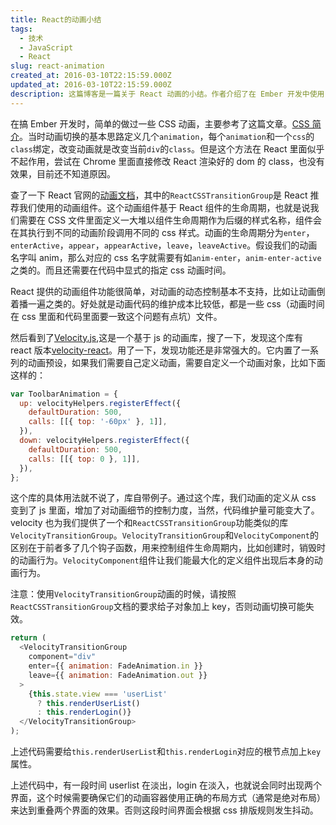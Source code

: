 ```yaml
---
title: React的动画小结
tags:
  - 技术
  - JavaScript
  - React
slug: react-animation
created_at: 2016-03-10T22:15:59.000Z
updated_at: 2016-03-10T22:15:59.000Z
description: 这篇博客是一篇关于 React 动画的小结。作者介绍了在 Ember 开发中使用 CSS 动画的方法，并指出在 React 中这种方法不起作用。作者介绍了 React 官网的动画文档，并介绍了 React 推荐使用的动画组件 ReactCSSTransitionGroup。作者指出这个动画组件基于 React 组件的生命周期，需要在 CSS 文件中定义一大堆以组件生命周期作为后缀的样式名称，并在代码中显式指定 CSS 动画时间。作者还介绍了基于 JavaScript 的动画库 Velocity.js 和其 React 版本 velocity-react。最后，作者给出了自定义动画对象的示例。
---
```


在搞 Ember 开发时，简单的做过一些 CSS 动画，主要参考了这篇文章。[CSS 简介](http://www.ruanyifeng.com/blog/2014/02/css_transition_and_animation.html)。当时动画切换的基本思路定义几个`animation`，每个`animation`和一个`css`的`class`绑定，改变动画就是改变当前`div`的`class`。但是这个方法在 React 里面似乎不起作用，尝试在 Chrome 里面直接修改 React 渲染好的 dom 的 class，也没有效果，目前还不知道原因。

查了一下 React 官网的[动画文档](https://facebook.github.io/react/docs/animation.html)，其中的`ReactCSSTransitionGroup`是 React 推荐我们使用的动画组件。这个动画组件基于 React 组件的生命周期，也就是说我们需要在 CSS 文件里面定义一大堆以组件生命周期作为后缀的样式名称，组件会在其执行到不同的动画阶段调用不同的 css 样式。动画的生命周期分为`enter`，`enterActive`，`appear`，`appearActive`，`leave`，`leaveActive`。假设我们的动画名字叫 anim，那么对应的 css 名字就需要有如`anim-enter`，`anim-enter-active`之类的。而且还需要在代码中显式的指定 css 动画时间。

React 提供的动画组件功能很简单，对动画的动态控制基本不支持，比如让动画倒着播一遍之类的。好处就是动画代码的维护成本比较低，都是一些 css（动画时间在 css 里面和代码里面要一致这个问题有点坑）文件。

然后看到了[Velocity.js](http://julian.com/research/velocity/),这是一个基于 js 的动画库，搜了一下，发现这个库有 react 版本[velocity-react](https://www.npmjs.com/package/velocity-react)。用了一下，发现功能还是非常强大的。它内置了一系列的动画预设，如果我们需要自己定义动画，需要自定义一个动画对象，比如下面这样的：

```javascript
var ToolbarAnimation = {
  up: velocityHelpers.registerEffect({
    defaultDuration: 500,
    calls: [[{ top: '-60px' }, 1]],
  }),
  down: velocityHelpers.registerEffect({
    defaultDuration: 500,
    calls: [[{ top: 0 }, 1]],
  }),
};
```

这个库的具体用法就不说了，库自带例子。通过这个库，我们动画的定义从 css 变到了 js 里面，增加了对动画细节的控制力度，当然，代码维护量可能变大了。velocity 也为我们提供了一个和`ReactCSSTransitionGroup`功能类似的库`VelocityTransitionGroup`。`VelocityTransitionGroup`和`VelocityComponent`的区别在于前者多了几个钩子函数，用来控制组件生命周期内，比如创建时，销毁时的动画行为。`VelocityComponent`组件让我们能最大化的定义组件出现后本身的动画行为。

注意：使用`VelocityTransitionGroup`动画的时候，请按照`ReactCSSTransitionGroup`文档的要求给子对象加上 key，否则动画切换可能失效。

```javascript
return (
  <VelocityTransitionGroup
    component="div"
    enter={{ animation: FadeAnimation.in }}
    leave={{ animation: FadeAnimation.out }}
  >
    {this.state.view === 'userList'
      ? this.renderUserList()
      : this.renderLogin()}
  </VelocityTransitionGroup>
);
```

上述代码需要给`this.renderUserList`和`this.renderLogin`对应的根节点加上`key`属性。

上述代码中，有一段时间 userlist 在淡出，login 在淡入，也就说会同时出现两个界面，这个时候需要确保它们的动画容器使用正确的布局方式（通常是绝对布局）来达到重叠两个界面的效果。否则这段时间界面会根据 css 排版规则发生抖动。
